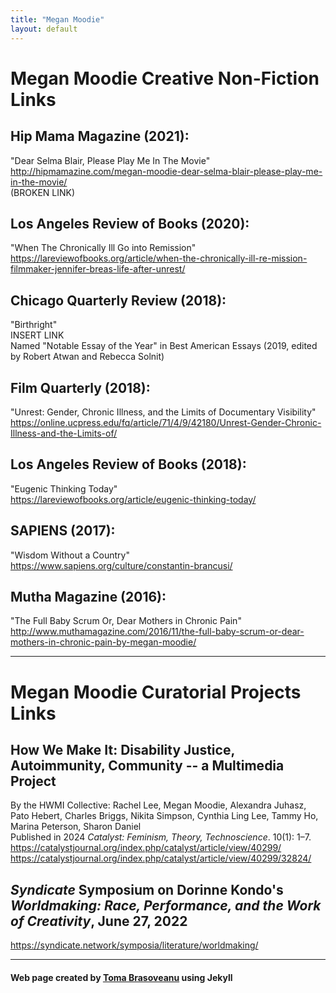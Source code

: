 ```yaml
---
title: "Megan Moodie"
layout: default
---
```


# Megan Moodie Creative Non-Fiction Links

## Hip Mama Magazine (2021):

"Dear Selma Blair, Please Play Me In The Movie"  
<http://hipmamazine.com/megan-moodie-dear-selma-blair-please-play-me-in-the-movie/>  
(BROKEN LINK)

## Los Angeles Review of Books (2020):

"When The Chronically Ill Go into Remission"  
<https://lareviewofbooks.org/article/when-the-chronically-ill-re-mission-filmmaker-jennifer-breas-life-after-unrest/>

## Chicago Quarterly Review (2018):

"Birthright"  
INSERT LINK  
Named "Notable Essay of the Year" in Best American Essays (2019, edited by Robert Atwan and Rebecca Solnit)

## Film Quarterly (2018):

"Unrest: Gender, Chronic Illness, and the Limits of Documentary Visibility"  
<https://online.ucpress.edu/fq/article/71/4/9/42180/Unrest-Gender-Chronic-Illness-and-the-Limits-of/>

## Los Angeles Review of Books (2018):

"Eugenic Thinking Today"  
<https://lareviewofbooks.org/article/eugenic-thinking-today/>

## SAPIENS (2017):

"Wisdom Without a Country"  
<https://www.sapiens.org/culture/constantin-brancusi/>

## Mutha Magazine (2016):

"The Full Baby Scrum Or, Dear Mothers in Chronic Pain"  
<http://www.muthamagazine.com/2016/11/the-full-baby-scrum-or-dear-mothers-in-chronic-pain-by-megan-moodie/>

-----

# Megan Moodie Curatorial Projects Links

## How We Make It: Disability Justice, Autoimmunity, Community -- a Multimedia Project

By the HWMI Collective: Rachel Lee, Megan Moodie, Alexandra Juhasz, Pato Hebert, Charles Briggs, Nikita Simpson, Cynthia Ling Lee, Tammy Ho, Marina Peterson, Sharon Daniel  
Published in 2024 *Catalyst: Feminism, Theory, Technoscience*. 10(1): 1–7.  
<https://catalystjournal.org/index.php/catalyst/article/view/40299/>  
<https://catalystjournal.org/index.php/catalyst/article/view/40299/32824/>  

## *Syndicate* Symposium on Dorinne Kondo's *Worldmaking: Race, Performance, and the Work of Creativity*, June 27, 2022

<https://syndicate.network/symposia/literature/worldmaking/>

-----

#### Web page created by [Toma Brasoveanu](https://meganmoodie.github.io/toma.html) using Jekyll
